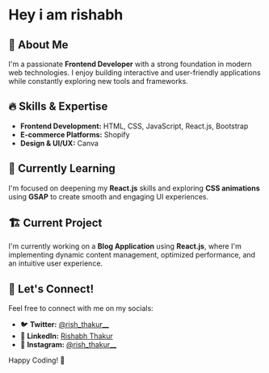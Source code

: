 <h1>Hey i am rishabh</h1>
<h2>🚀 About Me</h2>
<p>I'm a passionate <strong>Frontend Developer</strong> with a strong foundation in modern web technologies. I enjoy building interactive and user-friendly applications while constantly exploring new tools and frameworks.</p>

<h2>🔥 Skills & Expertise</h2>
<ul>
    <li><strong>Frontend Development:</strong> HTML, CSS, JavaScript, React.js, Bootstrap</li>
    <li><strong>E-commerce Platforms:</strong> Shopify</li>
    <li><strong>Design & UI/UX:</strong> Canva</li>
</ul>

<h2>🎯 Currently Learning</h2>
<p>I'm focused on deepening my <strong>React.js</strong> skills and exploring <strong>CSS animations</strong> using <strong>GSAP</strong> to create smooth and engaging UI experiences.</p>

<h2>🏗️ Current Project</h2>
<p>I'm currently working on a <strong>Blog Application</strong> using <strong>React.js</strong>, where I'm implementing dynamic content management, optimized performance, and an intuitive user experience.</p>

<h2>🌱 Let's Connect!</h2>
<p>Feel free to connect with me on my socials:</p>
<ul>
    <li>🐦 <strong>Twitter:</strong> <a href="https://x.com/rish_thakur__">@rish_thakur__</a></li>
    <li>💼 <strong>LinkedIn:</strong> <a href="https://www.linkedin.com/in/rishabh--thakur/">Rishabh Thakur</a></li>
    <li>📸 <strong>Instagram:</strong> <a href="https://www.instagram.com/rish_thakur__/">@rish_thakur__</a></li>
</ul>

<p>Happy Coding! 🚀</p>
